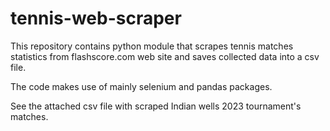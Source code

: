 # tennis-web-scraper
This repository contains python module that scrapes tennis matches statistics from flashscore.com web site and saves collected data into a csv file.

The code makes use of mainly selenium and pandas packages.

See the attached csv file with scraped Indian wells 2023 tournament's matches.
